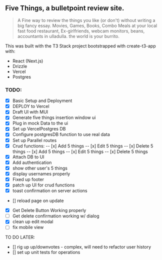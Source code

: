 ## Five Things, a bulletpoint review site.

> A Fine way to review the things you like (or don't) without writing a big fancy essay. Movies, Games, Books, Combo Meals at your local fast food restaurant, Ex-girlfriends, webcam monitors, beans, accountants in ulladulla. the world is your burrito.

This was built with the T3 Stack project bootstrapped with create-t3-app with:

- React (Next.js)
- Drizzle
- Vercel
- Postgres

### TODO:

- [x] Basic Setup and Deployment
- [x] DEPLOY to Vercel
- [x] Draft UI with MUI
- [x] Generate five things insertion window ui
- [x] Plug in mock Data to the ui
- [x] Set up VercelPostgres DB
- [x] Configure postgresDB function to use real data
- [x] Set up Parallel routes
- [x] Crud functions:
      -- [x] Add 5 things
      -- [x] Edit 5 things
      -- [x] Delete 5 things
      -- [x] Add 5 things
      -- [x] Edit 5 things
      -- [x] Delete 5 things
- [x] Attach DB to UI
- [x] Add authentication
- [x] show other user's 5 things
- [x] display usernames properly
- [x] Fixed up footer
- [x] patch up UI for crud functions
- [x] toast confirmation on server actions
- [] reload page on update
- [x] Get Delete Button Working properly
- [ ] Get delete confirmation working w/ dialog
- [x] clean up edit modal
- [ ] fix mobile view

TO DO LATER:

- [] rig up up/downvotes - complex, will need to refactor user history
- [] set up unit tests for operations
